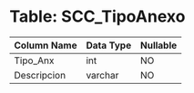 # Table: SCC_TipoAnexo

| Column Name | Data Type | Nullable |
|-------------|-----------|----------|
| Tipo_Anx | int | NO |
| Descripcion | varchar | NO |
